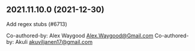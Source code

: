 ## 2021.11.10.0 (2021-12-30)

Add regex stubs (#6713)

Co-authored-by: Alex Waygood <Alex.Waygood@Gmail.com>
Co-authored-by: Akuli <akuviljanen17@gmail.com>

